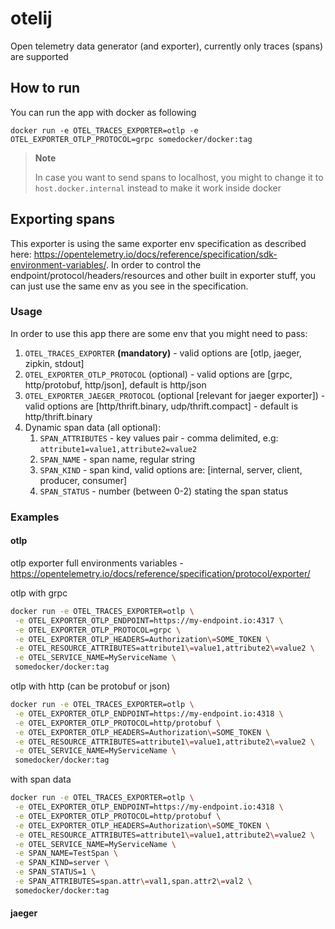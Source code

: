 # otelij
Open telemetry data generator (and exporter), currently only traces (spans) are supported

## How to run 
You can run the app with docker as following 
```
docker run -e OTEL_TRACES_EXPORTER=otlp -e OTEL_EXPORTER_OTLP_PROTOCOL=grpc somedocker/docker:tag
```
> **Note**
> 
> In case you want to send spans to localhost, you might to change it to ```host.docker.internal``` instead to make it work inside docker

## Exporting spans
This exporter is using the same exporter env specification as described here: https://opentelemetry.io/docs/reference/specification/sdk-environment-variables/. 
In order to control the endpoint/protocol/headers/resources and other built in exporter stuff, you can just use the same env as you see in the specification.

### Usage
In order to use this app there are some env that you might need to pass: 
1. ```OTEL_TRACES_EXPORTER``` **(mandatory)** - valid options are [otlp, jaeger, zipkin, stdout]
2. ```OTEL_EXPORTER_OTLP_PROTOCOL``` (optional) - valid options are [grpc, http/protobuf, http/json], default is http/json
3. ```OTEL_EXPORTER_JAEGER_PROTOCOL``` (optional [relevant for jaeger exporter]) - valid options are [http/thrift.binary, udp/thrift.compact] - default is http/thrift.binary
4. Dynamic span data (all optional):
   1. ```SPAN_ATTRIBUTES``` - key values pair - comma delimited, e.g: ```attribute1=value1,attribute2=value2```
   2. ```SPAN_NAME``` - span name, regular string
   3. ```SPAN_KIND``` - span kind, valid options are: [internal, server, client, producer, consumer]
   4. ```SPAN_STATUS``` - number (between 0-2) stating the span status

### Examples
#### otlp 
otlp exporter full environments variables - https://opentelemetry.io/docs/reference/specification/protocol/exporter/

otlp with grpc
```bash
docker run -e OTEL_TRACES_EXPORTER=otlp \
 -e OTEL_EXPORTER_OTLP_ENDPOINT=https://my-endpoint.io:4317 \
 -e OTEL_EXPORTER_OTLP_PROTOCOL=grpc \
 -e OTEL_EXPORTER_OTLP_HEADERS=Authorization\=SOME_TOKEN \
 -e OTEL_RESOURCE_ATTRIBUTES=attribute1\=value1,attribute2\=value2 \
 -e OTEL_SERVICE_NAME=MyServiceName \
 somedocker/docker:tag
```

otlp with http (can be protobuf or json)
```bash
docker run -e OTEL_TRACES_EXPORTER=otlp \
 -e OTEL_EXPORTER_OTLP_ENDPOINT=https://my-endpoint.io:4318 \
 -e OTEL_EXPORTER_OTLP_PROTOCOL=http/protobuf \
 -e OTEL_EXPORTER_OTLP_HEADERS=Authorization\=SOME_TOKEN \
 -e OTEL_RESOURCE_ATTRIBUTES=attribute1\=value1,attribute2\=value2 \
 -e OTEL_SERVICE_NAME=MyServiceName \
 somedocker/docker:tag
```

with span data 
```bash
docker run -e OTEL_TRACES_EXPORTER=otlp \
 -e OTEL_EXPORTER_OTLP_ENDPOINT=https://my-endpoint.io:4318 \
 -e OTEL_EXPORTER_OTLP_PROTOCOL=http/protobuf \
 -e OTEL_EXPORTER_OTLP_HEADERS=Authorization\=SOME_TOKEN \
 -e OTEL_RESOURCE_ATTRIBUTES=attribute1\=value1,attribute2\=value2 \
 -e OTEL_SERVICE_NAME=MyServiceName \
 -e SPAN_NAME=TestSpan \
 -e SPAN_KIND=server \
 -e SPAN_STATUS=1 \
 -e SPAN_ATTRIBUTES=span.attr\=val1,span.attr2\=val2 \
 somedocker/docker:tag
```

#### jaeger 
